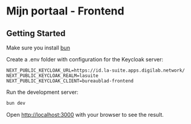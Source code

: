 # Mijn portaal - Frontend

## Getting Started

Make sure you install [bun](https://bun.sh/)

Create a .env folder with configuration for the Keycloak server:

```
NEXT_PUBLIC_KEYCLOAK_URL=https://id.la-suite.apps.digilab.network/
NEXT_PUBLIC_KEYCLOAK_REALM=lasuite
NEXT_PUBLIC_KEYCLOAK_CLIENT=bureaublad-frontend
```

Run the development server:

```bash
bun dev
```

Open [http://localhost:3000](http://localhost:3000) with your browser to see the result.